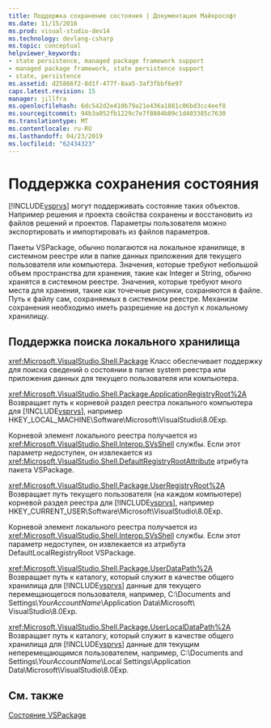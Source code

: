 ```yaml
---
title: Поддержка сохранение состояния | Документация Майкрософт
ms.date: 11/15/2016
ms.prod: visual-studio-dev14
ms.technology: devlang-csharp
ms.topic: conceptual
helpviewer_keywords:
- state persistence, managed package framework support
- managed package framework, state persistence support
- state, persistence
ms.assetid: d25866f2-8d1f-477f-8aa5-3af3fbbf6e97
caps.latest.revision: 15
manager: jillfra
ms.openlocfilehash: 6dc542d2e410b79a21e436a1881c06bd3cc4eef8
ms.sourcegitcommit: 94b3a052fb1229c7e7f8804b09c1d403385c7630
ms.translationtype: MT
ms.contentlocale: ru-RU
ms.lasthandoff: 04/23/2019
ms.locfileid: "62434323"
---
```

# <a name="support-for-state-persistence"></a>Поддержка сохранения состояния
[!INCLUDE[vsprvs](../includes/vsprvs-md.md)] могут поддерживать состояние таких объектов. Например решения и проекта свойства сохранены и восстановить из файлов решений и проектов. Параметры пользователя можно экспортировать и импортировать из файлов параметров.  
  
 Пакеты VSPackage, обычно полагаются на локальное хранилище, в системном реестре или в папке данных приложения для текущего пользователя или компьютера. Значения, которые требуют небольшой объем пространства для хранения, такие как Integer и String, обычно хранятся в системном реестре. Значения, которые требуют много места для хранения, такие как точечные рисунки, сохраняются в файле. Путь к файлу сам, сохраняемых в системном реестре. Механизм сохранения необходимо иметь разрешение на доступ к локальному хранилищу.  
  
## <a name="support-for-locating-local-storage"></a>Поддержка поиска локального хранилища  
 <xref:Microsoft.VisualStudio.Shell.Package> Класс обеспечивает поддержку для поиска сведений о состоянии в папке system реестра или приложения данных для текущего пользователя или компьютера.  
  
 <xref:Microsoft.VisualStudio.Shell.Package.ApplicationRegistryRoot%2A>  
 Возвращает путь к корневой раздел реестра локального компьютера для [!INCLUDE[vsprvs](../includes/vsprvs-md.md)], например HKEY_LOCAL_MACHINE\Software\Microsoft\VisualStudio\8.0Exp.  
  
 Корневой элемент локального реестра получается из <xref:Microsoft.VisualStudio.Shell.Interop.SVsShell> службы. Если этот параметр недоступен, он извлекается из <xref:Microsoft.VisualStudio.Shell.DefaultRegistryRootAttribute> атрибута пакета VSPackage.  
  
 <xref:Microsoft.VisualStudio.Shell.Package.UserRegistryRoot%2A>  
 Возвращает путь текущего пользователя (на каждом компьютере) корневой раздел реестра для [!INCLUDE[vsprvs](../includes/vsprvs-md.md)], например HKEY_CURRENT_USER\Software\Microsoft\VisualStudio\8.0Exp.  
  
 Корневой элемент локального реестра получается из <xref:Microsoft.VisualStudio.Shell.Interop.SVsShell> службы. Если этот параметр недоступен, он извлекается из атрибута DefaultLocalRegistryRoot VSPackage.  
  
 <xref:Microsoft.VisualStudio.Shell.Package.UserDataPath%2A>  
 Возвращает путь к каталогу, который служит в качестве общего хранилища для [!INCLUDE[vsprvs](../includes/vsprvs-md.md)] данные для текущего перемещающегося пользователя, например, C:\Documents and Settings\\*YourAccountName*\Application Data\Microsoft\ VisualStudio\8.0Exp.  
  
 <xref:Microsoft.VisualStudio.Shell.Package.UserLocalDataPath%2A>  
 Возвращает путь к каталогу, который служит в качестве общего хранилища для [!INCLUDE[vsprvs](../includes/vsprvs-md.md)] данные для текущим неперемещающимся пользователем, например, C:\Documents and Settings\\*YourAccountName*\Local Settings\Application Data\Microsoft\VisualStudio\8.0Exp.  
  
## <a name="see-also"></a>См. также  
 [Состояние VSPackage](../misc/vspackage-state.md)